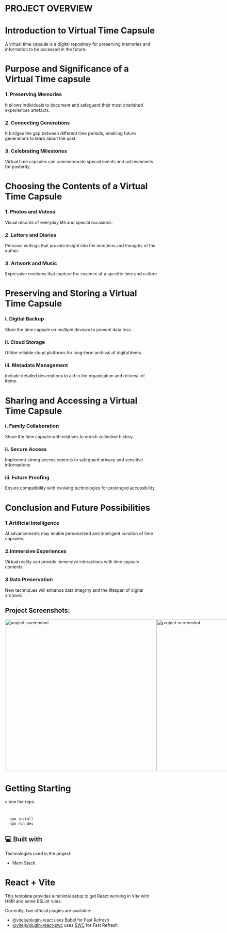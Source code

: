 # PROJECT OVERVIEW

# Introduction to Virtual Time Capsule

A virtual time capsule is a digital repository for preserving memories and 
information to be accessed in the future.

<h1>Purpose and Significance of a Virtual Time capsule</h1>

<h3>  1. Preserving Memories</h3>
    It allows individuals to document and safeguard their most cherished experiences  artefacts.

<h3> 2. Connecting Generations </h3>
   It bridges the gap between different time periods, enabling future generations to learn about 
    the past.

<h3>  3. Celebrating Milestones</h3>
  
  Virtual time capsules can commemorate special events and achievements for posterity.

#  Choosing the Contents of a Virtual Time Capsule

<h3>  1. Photos and Videos</h3>
Visual records of everyday life and 
special occasions.

 <h3> 2. Letters and Diaries</h3>
Personal writings that provide insight 
into the emotions and thoughts of the 
author.
<h3>  3. Artwork and Music</h3>
Expressive mediums that capture the essence of a specific time and culture

 # Preserving and Storing a Virtual Time Capsule

 <h3> i. Digital Backup</h3>
Store the time capsule on 
multiple devices to prevent 
data loss.

<h3> ii. Cloud Storage</h3>
Utilize reliable cloud 
platforms for long-term 
archival of digital items.

<h3> iii. Metadata Management</h3>
Include detailed descriptions 
to aid in the organization and 
retrieval of items.


# Sharing and Accessing a Virtual Time Capsule

<h3> i. Family Collaboration</h3>
Share the time capsule with 
relatives to enrich collective 
history.

<h3> ii. Secure Access</h3> 
Implement strong access 
controls to safeguard privacy and 
sensitive informations

<h3> iii. Future Proofing</h3> 
Ensure compatibility with 
evolving technologies for 
prolonged accessibility.


# Conclusion and Future Possibilities
<h3>  1.Artificial Intelligence </h3> 
AI advancements may enable personalized and intelligent curation of time 
capsules.
<h3>  2.Immersive Experiences</h3> 
Virtual reality can provide immersive interactions with time capsule contents.
<h3>  3 Data Preservation</h3> 
New techniques will enhance data integrity and the lifespan of digital archives


<h2>Project Screenshots:</h2>

<div style="display: flex  ">
<img src="https://github.com/Abhishek5137/Virtuel-Time_Capsule/assets/111166632/8f599e59-9211-4f74-9502-796ee72b093c" alt="project-screenshot" width="500" height="">
<img src="https://github.com/Abhishek5137/Virtuel-Time_Capsule/assets/111166632/22cd5791-f28b-441e-b46a-6536e2f302f8" alt="project-screenshot" width="500" height="">
<img src="https://github.com/Abhishek5137/Virtuel-Time_Capsule/assets/111166632/34421b29-ab59-4034-bdf5-becbdd7bd34a" alt="project-screenshot" width="500" height="">
<img src="https://github.com/Abhishek5137/Virtuel-Time_Capsule/assets/111166632/b33eb1fc-b077-4e5c-aa92-c8f4fbbb1615" alt="project-screenshot" width="500" height="">
<img src="https://github.com/Abhishek5137/Virtuel-Time_Capsule/assets/111166632/b123c6a2-0739-4073-9e93-36ce3bc77f52" alt="project-screenshot" width="500" height="">
<img src="https://github.com/Abhishek5137/Virtuel-Time_Capsule/assets/111166632/76b9ab30-ca92-4027-969b-493cba2fe374" alt="project-screenshot" width="500" height="">
<img src="https://github.com/Abhishek5137/Virtuel-Time_Capsule/assets/111166632/258c9dc1-3823-4048-9e42-9d9cfd1ebed7" alt="project-screenshot" width="500" height="">
</div>



# Getting Starting
clone the repo.

```bash


  npm install 
  npm run dev
```

<h2>💻 Built with</h2>

Technologies used in the project:

*   Mern Stack


# React + Vite

This template provides a minimal setup to get React working in Vite with HMR and some ESLint rules.

Currently, two official plugins are available:

- [@vitejs/plugin-react](https://github.com/vitejs/vite-plugin-react/blob/main/packages/plugin-react/README.md) uses [Babel](https://babeljs.io/) for Fast Refresh
- [@vitejs/plugin-react-swc](https://github.com/vitejs/vite-plugin-react-swc) uses [SWC](https://swc.rs/) for Fast Refresh
